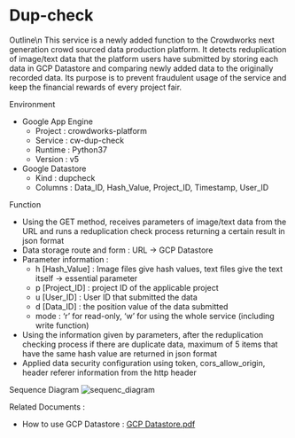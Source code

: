 # Dup-check

Outline\n
This service is a newly added function to the Crowdworks next generation crowd sourced data production platform. It detects reduplication of image/text data that the platform users have submitted by storing each data in GCP Datastore and comparing newly added data to the originally recorded data. Its purpose is to prevent fraudulent usage of the service and keep the financial rewards of every project fair.

Environment
- Google App Engine
    - Project : crowdworks-platform
    - Service : cw-dup-check
    - Runtime : Python37
    - Version : v5
- Google Datastore
    - Kind : dupcheck
    - Columns : Data_ID, Hash_Value, Project_ID, Timestamp, User_ID 

Function
- Using the GET method, receives parameters of image/text data from the URL and runs a reduplication check process returning a certain result in json format
- Data storage route and form : URL -> GCP Datastore
- Parameter information :
    - h [Hash_Value] : Image files give hash values, text files give the text itself -> essential parameter
    - p [Project_ID] : project ID of the applicable project
    - u [User_ID] : User ID that submitted the data
    - d [Data_ID] : the position value of the data submitted
    - mode : ‘r’ for read-only, ‘w’ for using the whole service (including write function)
- Using the information given by parameters, after the reduplication checking process if there are duplicate data, maximum of 5 items that have the same hash value are returned in json format
- Applied data security configuration using token, cors_allow_origin, header referer information from the http header

Sequence Diagram
![sequenc_diagram](https://user-images.githubusercontent.com/88265967/127762525-07c26d9d-fa07-45a7-8669-082a2ea5cc88.png)

Related Documents :
- How to use GCP Datastore : [GCP Datastore.pdf](https://github.com/habinlee/Dup-check/files/6950384/GCP.Datastore.pdf)

